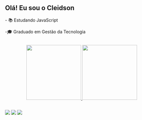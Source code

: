  ## Olá! Eu sou o Cleidson 
 
 <p> - 📚 Estudando JavaScript
 <p> -🎓 Graduado em Gestão da Tecnologia
 
 ##
 
<div align="center">
  <a href="https://github.com/CleidsonJs">
  <img height="180em" src="https://github-readme-stats.vercel.app/api?username=CleidsonJs&show_icons=true&theme=dark&include_all_commits=true&count_private=true"/>
  <img height="180em" src="https://github-readme-stats.vercel.app/api/top-langs/?username=CleidsonJs&layout=compact&langs_count=7&theme=dark"/>
</div>

##
<div> 
  <a href="https://www.instagram.com/creidsu_" target="_blank"><img src="https://img.shields.io/badge/-Instagram-%23E4405F?style=for-the-badge&logo=instagram&logoColor=white" target="_blank"></a>
  <a href = "mailto:cleidsonjds@hotmail.com"><img src="https://img.shields.io/badge/Microsoft_Outlook-0078D4?style=for-the-badge&logo=microsoft-outlook&logoColor=white" target="_blank"></a>
  <a href="https://www.linkedin.com/in/cleidson-de-jesus-silva-80a210213" target="_blank"><img src="https://img.shields.io/badge/-LinkedIn-%230077B5?style=for-the-badge&logo=linkedin&logoColor=white" target="_blank"></a>
